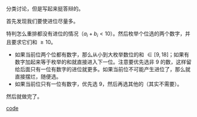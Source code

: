 分类讨论，但是写起来挺答辩的。

首先发现我们要使进位尽量多。

特判怎么重排都没有进位的情况（$a_i + b_i < 10$）。然后枚举个位选的两个数字，并且要求它们和 $\ge 10$。

- 如果当前位两个位都有数字，那么从小到大枚举数位的和 $\in [9, 18]$；如果有数字加起来等于枚举的和就直接进入下一位。注意要优先选非 $9$ 的数，这样留给后面只有一位有数字的进位就更多。如果当前位不可能产生进位了，那么就直接摆烂，随便选。
- 如果当前位只有一位有数字，优先选 $9$，然后再选其他的（其实不需要）。

然后就做完了。

[code](https://atcoder.jp/contests/arc130/submissions/41525192)